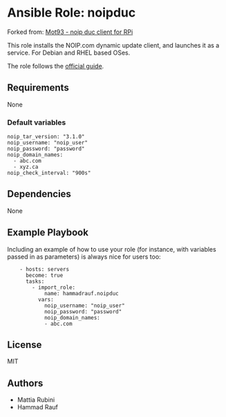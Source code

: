 # Ansible Role: noipduc

Forked from: [Mot93 - noip duc client for RPi](https://github.com/Mot93/rpi-install-noip-dynamic-update-client)

This role installs the NOIP.com dynamic update client, and launches it as a service. For Debian and RHEL based OSes.

The role follows the [official guide](https://www.noip.com/support/knowledgebase/install-linux-3-x-dynamic-update-client-duc#install_from_source).


## Requirements
None


### Default variables

```
noip_tar_version: "3.1.0"
noip_username: "noip_user"
noip_password: "password"
noip_domain_names:
  - abc.com
  - xyz.ca
noip_check_interval: "900s"
```



## Dependencies
None

## Example Playbook
Including an example of how to use your role (for instance, with variables passed in as parameters) is always nice for users too:

```
    - hosts: servers
      become: true
      tasks:
        - import_role:
            name: hammadrauf.noipduc
          vars:
            noip_username: "noip_user"
            noip_password: "password"
            noip_domain_names:
            - abc.com
```

## License
MIT

## Authors
- Mattia Rubini
- Hammad Rauf

